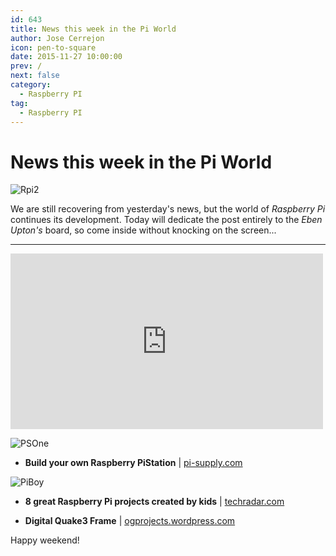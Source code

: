 ```yaml
---
id: 643
title: News this week in the Pi World
author: Jose Cerrejon
icon: pen-to-square
date: 2015-11-27 10:00:00
prev: /
next: false
category:
  - Raspberry PI
tag:
  - Raspberry PI
---
```


# News this week in the Pi World

![Rpi2](/images/2015/11/rpi2_in_hands.jpg)

We are still recovering from yesterday's news, but the world of *Raspberry Pi* continues its development. Today will dedicate the post entirely to the *Eben Upton's* board, so come inside without knocking on the screen...

- - -
<iframe width="500" height="281" src="https://www.youtube.com/embed/9-uqkaTKKF8?rel=0&amp;showinfo=0" frameborder="0" allowfullscreen></iframe>

![PSOne](/images/2015/11/PiStation.png)

* **Build your own Raspberry PiStation** | [pi-supply.com](https://www.pi-supply.com/make/build-raspberry-pistation/?v=04c19fa1e772)

![PiBoy](/images/2015/11/boy_proyect.png)

* **8 great Raspberry Pi projects created by kids** | [techradar.com](http://www.techradar.com/news/computing/8-great-raspberry-pi-projects-created-by-kids-1143243)

* **Digital Quake3 Frame** | [ogprojects.wordpress.com](https://ogprojects.wordpress.com/digital-quake3-frame/)

Happy weekend!